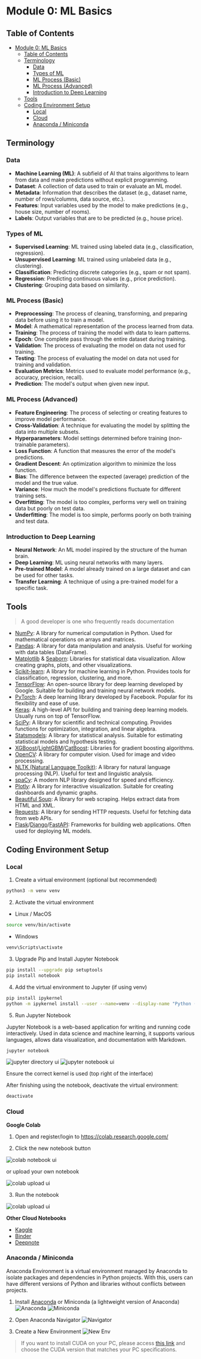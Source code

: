 # Module 0: ML Basics

## Table of Contents
- [Module 0: ML Basics](#module-0-ml-basics)
  - [Table of Contents](#table-of-contents)
  - [Terminology](#terminology)
    - [Data](#data)
    - [Types of ML](#types-of-ml)
    - [ML Process (Basic)](#ml-process-basic)
    - [ML Process (Advanced)](#ml-process-advanced)
    - [Introduction to Deep Learning](#introduction-to-deep-learning)
  - [Tools](#tools)
  - [Coding Environment Setup](#coding-environment-setup)
    - [Local](#local)
    - [Cloud](#cloud)
    - [Anaconda / Miniconda](#anaconda--miniconda)

## Terminology

### Data
- **Machine Learning (ML)**: A subfield of AI that trains algorithms to learn from data and make predictions without explicit programming.  
- **Dataset**: A collection of data used to train or evaluate an ML model.  
- **Metadata**: Information that describes the dataset (e.g., dataset name, number of rows/columns, data source, etc.).
- **Features**: Input variables used by the model to make predictions (e.g., house size, number of rooms).  
- **Labels**: Output variables that are to be predicted (e.g., house price).  
### Types of ML
- **Supervised Learning**: ML trained using labeled data (e.g., classification, regression).  
- **Unsupervised Learning**: ML trained using unlabeled data (e.g., clustering).  
- **Classification**: Predicting discrete categories (e.g., spam or not spam).  
- **Regression**: Predicting continuous values (e.g., price prediction).  
- **Clustering**: Grouping data based on similarity.  
### ML Process (Basic)
- **Preprocessing**: The process of cleaning, transforming, and preparing data before using it to train a model.
- **Model**: A mathematical representation of the process learned from data.  
- **Training**: The process of training the model with data to learn patterns.  
- **Epoch**: One complete pass through the entire dataset during training.  
- **Validation**: The process of evaluating the model on data not used for training.
- **Testing**: The process of evaluating the model on data not used for training and validation.
- **Evaluation Metrics**: Metrics used to evaluate model performance (e.g., accuracy, precision, recall).
- **Prediction**: The model's output when given new input.
### ML Process (Advanced)
- **Feature Engineering**: The process of selecting or creating features to improve model performance.  
- **Cross-Validation**: A technique for evaluating the model by splitting the data into multiple subsets.  
- **Hyperparameters**: Model settings determined before training (non-trainable parameters).  
- **Loss Function**: A function that measures the error of the model's predictions.  
- **Gradient Descent**: An optimization algorithm to minimize the loss function.
- **Bias**: The difference between the expected (average) prediction of the model and the true value. 
- **Variance**: How much the model's predictions fluctuate for different training sets. 
- **Overfitting**: The model is too complex, performs very well on training data but poorly on test data.  
- **Underfitting**: The model is too simple, performs poorly on both training and test data.    
### Introduction to Deep Learning
- **Neural Network**: An ML model inspired by the structure of the human brain.  
- **Deep Learning**: ML using neural networks with many layers.  
- **Pre-trained Model**: A model already trained on a large dataset and can be used for other tasks.
- **Transfer Learning**: A technique of using a pre-trained model for a specific task.

## Tools

> A good developer is one who frequently reads documentation

- [NumPy](https://numpy.org/): A library for numerical computation in Python. Used for mathematical operations on arrays and matrices.
- [Pandas](https://pandas.pydata.org/): A library for data manipulation and analysis. Useful for working with data tables (DataFrame).
- [Matplotlib](https://matplotlib.org/) & [Seaborn](https://seaborn.pydata.org/): Libraries for statistical data visualization. Allow creating graphs, plots, and other visualizations.
- [Scikit-learn](https://scikit-learn.org/): A library for machine learning in Python. Provides tools for classification, regression, clustering, and more.
- [TensorFlow](https://www.tensorflow.org/): An open-source library for deep learning developed by Google. Suitable for building and training neural network models.
- [PyTorch](https://pytorch.org/): A deep learning library developed by Facebook. Popular for its flexibility and ease of use.
- [Keras](https://keras.io/): A high-level API for building and training deep learning models. Usually runs on top of TensorFlow.
- [SciPy](https://scipy.org/): A library for scientific and technical computing. Provides functions for optimization, integration, and linear algebra.
- [Statsmodels](https://www.statsmodels.org/): A library for statistical analysis. Suitable for estimating statistical models and hypothesis testing.
- [XGBoost](https://xgboost.readthedocs.io/)/[LightGBM](https://lightgbm.readthedocs.io/)/[CatBoost](https://catboost.ai/): Libraries for gradient boosting algorithms.
- [OpenCV](https://opencv.org/): A library for computer vision. Used for image and video processing.
- [NLTK (Natural Language Toolkit)](https://www.nltk.org/): A library for natural language processing (NLP). Useful for text and linguistic analysis.
- [spaCy](https://spacy.io/): A modern NLP library designed for speed and efficiency.
- [Plotly](https://plotly.com/): A library for interactive visualization. Suitable for creating dashboards and dynamic graphs.
- [Beautiful Soup](https://www.crummy.com/software/BeautifulSoup/): A library for web scraping. Helps extract data from HTML and XML.
- [Requests](https://docs.python-requests.org/): A library for sending HTTP requests. Useful for fetching data from web APIs.
- [Flask](https://flask.palletsprojects.com/)/[Django](https://www.djangoproject.com/)/[FastAPI](https://fastapi.tiangolo.com/): Frameworks for building web applications. Often used for deploying ML models. 

## Coding Environment Setup
### Local
1. Create a virtual environment (optional but recommended)

```bash
python3 -m venv venv
```

2. Activate the virtual environment

- Linux / MacOS

```bash
source venv/bin/activate
```

- Windows

```bash
venv\Scripts\activate
```

3. Upgrade Pip and Install Jupyter Notebook

```bash
pip install --upgrade pip setuptools
pip install notebook
```

4. Add the virtual environment to Jupyter (if using venv)

```bash
pip install ipykernel
python -m ipykernel install --user --name=venv --display-name "Python (venv)"
```

5. Run Jupyter Notebook

Jupyter Notebook is a web-based application for writing and running code interactively. Used in data science and machine learning, it supports various languages, allows data visualization, and documentation with Markdown.

```bash
jupyter notebook
```

<img src="./assets/jupyter_1.png" alt="jupyter directory ui">

<img src="./assets/jupyter_2.png" alt="jupyter notebook ui">

Ensure the correct kernel is used (top right of the interface)

After finishing using the notebook, deactivate the virtual environment:

```bash
deactivate
```

### Cloud
**Google Colab**

1. Open and register/login to https://colab.research.google.com/

2. Click the new notebook button

<img src="./assets/new_notebook.png" alt="colab notebook ui">

or upload your own notebook

<img src="./assets/upload_notebook.png" alt="colab upload ui">

3. Run the notebook

<img src="./assets/colab_notebook.png" alt="colab upload ui">

**Other Cloud Notebooks**

- [Kaggle](https://www.kaggle.com/)
- [Binder](https://mybinder.org/)
- [Deepnote](https://deepnote.com/)

### Anaconda / Miniconda
Anaconda Environment is a virtual environment managed by Anaconda to isolate packages and dependencies in Python projects. With this, users can have different versions of Python and libraries without conflicts between projects.

1. Install [Anaconda](https://www.anaconda.com/products/distribution) or Miniconda (a lightweight version of Anaconda)
![Anaconda](./assets/anaconda.jpg)
![Miniconda](./assets/miniconda.jpg)

2. Open Anaconda Navigator
![Navigator](./assets/open_anaconda.jpg)

3. Create a New Environment
![New Env](./assets/create_env.jpg)

> If you want to install CUDA on your PC, please access [this link](https://medium.com/@lab.is.its/instalasi-cuda-dan-cudnn-pada-windows-11-7c562138d27d) and choose the CUDA version that matches your PC specifications.
